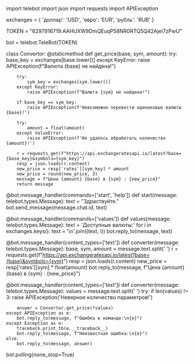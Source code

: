 import telebot
import json
import requests
import APIException

exchanges = {
    'доллар': 'USD',
    'евро': 'EUR',
    'рубль': 'RUB'
}

TOKEN = "6297916719:AAHUXW9DmQEuqP58NR0RTQ5Q42Ajei7zPwU"

bot = telebot.TeleBot(TOKEN)


class Convertor:
    @staticmethod
    def get_price(base, sym, amount):
        try:
            base_key = exchanges[base.lower()]
        except KeyError:
            raise APIException(f"Валюта {base} не найдена!")

        try:
            sym_key = exchanges[sym.lower()]
        except KeyError:
            raise APIException(f"Валюта {sym} не найдена!")

        if base_key == sym_key:
            raise APIException(f'Невозможно перевести одинаковые валюты {base}!')

        try:
            amount = float(amount)
        except ValueError:
            raise APIException(f'Не удалось обработать количество {amount}!')

        r = requests.get(f"https://api.exchangeratesapi.io/latest?base={base_key}&symbols={sym_key}")
        resp = json.loads(r.content)
        new_price = resp['rates'][sym_key] * amount
        new_price = round(new_price, 3)
        message = f"Цена {amount} {base} в {sym} : {new_price}"
        return message


@bot.message_handler(commands=['start', 'help'])
def start(message: telebot.types.Message):
    text = "Здраствуйте."
    bot.send_message(message.chat.id, text)


@bot.message_handler(commands=['values'])
def values(message: telebot.types.Message):
    text = 'Доступные валюты:'
    for i in exchanges.keys():
        text = '\n'.join((text, i))
    bot.reply_to(message, text)

@bot.message_handler(content_types=['text'])
def converter(message: telebot.types.Message):
    base, sym, amount = message.text.split(' ')
    r = requests.get(f"https://api.exchangeratesapi.io/latest?base={base}&symbols={sym}")
    resp = json.loads(r.content)
    new_price = resp['rates'][sym] * float(amount)
    bot.reply_to(message, f"Цена {amount} {base} в {sym} : {new_price}")


@bot.message_handler(content_types=['text'])
def converter(message: telebot.types.Message):
    values = message.text.split(' ')
    try:
        if len(values) != 3:
            raise APIException('Неверное количество параметров!')

        answer = Convertor.get_price(*values)
    except APIException as e:
        bot.reply_to(message, f"Ошибка в команде:\n{e}")
    except Exception as e:
        traceback.print_tb(e.__traceback__)
        bot.reply_to(message, f"Неизвестная ошибка:\n{e}")
    else:
        bot.reply_to(message, answer)


bot.polling(none_stop=True)
